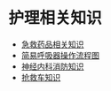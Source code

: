 # 护理相关知识

- [急救药品相关知识](/护理相关知识/急救药品相关知识.md)
- [简易呼吸器操作流程图](/护理相关知识/简易呼吸器操作流程图.md)
- [神经内科消防知识](/护理相关知识/神经内科消防知识.md)
- [抢救车知识](/护理相关知识/抢救车知识.md)